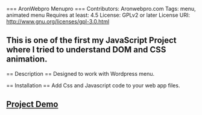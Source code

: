 === AronWebpro Menupro ===
Contributors: Aronwebpro.com
Tags: menu, animated menu
Requires at least: 4.5
License: GPLv2 or later
License URI: http://www.gnu.org/licenses/gpl-3.0.html

## This is one of the first my JavaScript Project where I tried to understand DOM and CSS animation. 

== Description ==
Designed to work with Wordpress menu. 

== Installation ==
Add Css and Javascript code to your web app files.  

## [Project Demo](https://aronwebpro.github.io/vanilla-js-menu-component)
